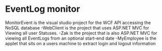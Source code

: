 # EventLog monitor
MonitorEvent is the visual studio project for the WCF API accessing the NoSQL database 
-WebClient is the project that uses ASP.NET MVC for Viewing all user Statuses. 
-Zak is the project that is also ASP.NET MVC for viewing all EventLogs from an optional start-end date 
-MyEmployee is the applet that sits on a users machine to extract login and logout information
